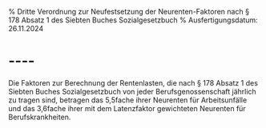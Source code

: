 % Dritte Verordnung zur Neufestsetzung der Neurenten-Faktoren nach § 178 Absatz 1 des Siebten Buches Sozialgesetzbuch
% Ausfertigungsdatum: 26.11.2024
 
# ----

Die Faktoren zur Berechnung der Rentenlasten, die nach § 178 Absatz 1 des Siebten Buches Sozialgesetzbuch von jeder Berufsgenossenschaft jährlich zu tragen sind, betragen das 5,5fache ihrer Neurenten für Arbeitsunfälle und das 3,6fache ihrer mit dem Latenzfaktor gewichteten Neurenten für Berufskrankheiten.
